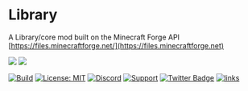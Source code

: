 # Library

A Library/core mod built on the Minecraft Forge API [https://files.minecraftforge.net/](https://files.minecraftforge.net)




[![](http://cf.way2muchnoise.eu/0.svg)](https://www.curseforge.com/minecraft/mc-mods/flib) 
[![](http://cf.way2muchnoise.eu/versions/0.svg)](https://www.curseforge.com/minecraft/mc-mods/flib)

[![Build](https://github.com/Lothrazar/FLib/actions/workflows/build.yml/badge.svg)](https://github.com/Lothrazar/FLib/actions/workflows/build.yml)
[![License: MIT](https://img.shields.io/badge/License-MIT-green.svg)](https://opensource.org/licenses/MIT)
[![Discord](https://img.shields.io/discord/749302798797242449.svg?label=&logo=discord&logoColor=ffffff&color=7389D8&labelColor=6A7EC2)](https://discord.gg/uWZ3jf56fV)
[![Support](https://img.shields.io/badge/Patreon-Support-orange.svg?logo=Patreon)](https://www.patreon.com/Lothrazar)
[![Twitter Badge](https://img.shields.io/badge/contact-twitter-blue.svg)](https://twitter.com/lothrazar)
[![links](https://img.shields.io/badge/more-links-ff69b4.svg)](https://allmylinks.com/lothrazar)


